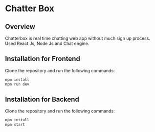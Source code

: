 # Chatter Box

## Overview

Chatterbox is real time chatting web app without much sign up process. Used React Js, Node Js and Chat engine.
## Installation for Frontend

Clone the repository and run the following commands:

```bash
npm install
npm run dev
```

## Installation for Backend

Clone the repository and run the following commands:

```bash
npm install
npm start
```
